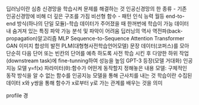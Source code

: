 딥러닝이란
심층 신경망을 학습시켜 문제를 해결하는 것
인공신경망의 한 종류 - 기존 인공신경망에 비해 더 깊은 구조를 가짐
비선형 함수 - 패턴 인식 능력 월등
end-to-end 방식(하나의 단일 모듈)-학습 데이터가 주어졌을 때 한꺼번에 학습이 가능
데이터 내 숨겨져 있는 특징 파악 가능
분석 및 파악이 어려움
딥러닝의 역사
역전파(back-propagation)알고리즘
MLP
Sequence-to-Sequence
Attention
Transformer
GAN
이미지 합성의 발전
PLM(대형형사전학습언어모델)
문장 데이터(코퍼스)를 모아 단순히 다음 단어 또는 빈칸의 단어를 예측 하도록 사전 학습 시킨 후 다양한 하위 작업(downstream task)에 fine-tunning하여 성능을 높임
GPT-3 등장(모델 거대화)
인공지능 모델
y=f(x)
파라미터(θ):함수가 어떤게 동작할지 정해놓은 내용
모델: 구체적인 동작 방식을 알 수 없는 함수를 인공지능 모델을 통해 근사치를 내는 것
학습이란 수집된 데이터 x와 y쌍을 통해 함수가 x로부터 y로 가는 관계를 배우는 것을 의미

profile
경